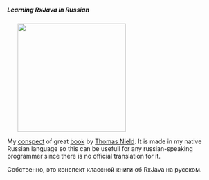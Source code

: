 ##### <b>Learning RxJava in Russian</b>

<ul>
<img src="https://github.com/rcd27/learning-rxjava-ru/blob/master/learning-rxjava.jpg" width="250">
</ul>

My [conspect](https://github.com/rcd27/learning-rxjava-ru/blob/master/conspect.md) 
of great [book](https://www.packtpub.com/application-development/learning-rxjava)
by [Thomas Nield](https://github.com/thomasnield).
It is made in my native Russian language so this can be usefull for any russian-speaking programmer since there is no
official translation for it.

Собственно, это конспект классной книги об RxJava на русском.
